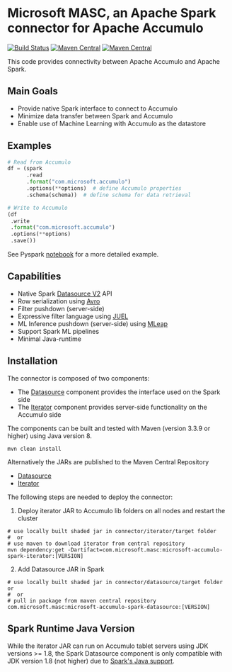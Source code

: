 # Microsoft MASC, an Apache Spark connector for Apache Accumulo
[![Build Status](https://dev.azure.com/AZGlobal/Azure%20Global%20CAT%20Engineering/_apis/build/status/AGCE%20AI/Web%20Scale%20AI/microsoft.Accumulo?branchName=master)](https://dev.azure.com/AZGlobal/Azure%20Global%20CAT%20Engineering/_build/latest?definitionId=84&branchName=master) 
[![Maven Central](https://maven-badges.herokuapp.com/maven-central/com.microsoft.masc/microsoft-accumulo-spark-datasource/badge.svg)](https://maven-badges.herokuapp.com/maven-central/com.microsoft.masc/microsoft-accumulo-spark-datasource)
[![Maven Central](https://maven-badges.herokuapp.com/maven-central/com.microsoft.masc/microsoft-accumulo-spark-iterator/badge.svg)](https://maven-badges.herokuapp.com/maven-central/com.microsoft.masc/microsoft-accumulo-spark-iterator)

This code provides connectivity between Apache Accumulo and Apache Spark.

## Main Goals
- Provide native Spark interface to connect to Accumulo
- Minimize data transfer between Spark and Accumulo
- Enable use of Machine Learning with Accumulo as the datastore

## Examples
```python
# Read from Accumulo
df = (spark
      .read
      .format("com.microsoft.accumulo")
      .options(**options)  # define Accumulo properties
      .schema(schema))  # define schema for data retrieval

# Write to Accumulo
(df
 .write
 .format("com.microsoft.accumulo")
 .options(**options)
 .save())
```

See Pyspark [notebook](examples/AccumuloSparkConnector.ipynb) for a more detailed example.

## Capabilities
- Native Spark [Datasource V2](http://shzhangji.com/blog/2018/12/08/spark-datasource-api-v2/) API
- Row serialization using [Avro](https://avro.apache.org/)
- Filter pushdown (server-side)
- Expressive filter language using [JUEL](http://juel.sourceforge.net/)
- ML Inference pushdown (server-side) using [MLeap](http://mleap-docs.combust.ml/)
- Support Spark ML pipelines
- Minimal Java-runtime

## Installation

The connector is composed of two components:
- The [Datasource](datasource) component provides the interface used on the Spark side
- The [Iterator](iterator) component provides server-side functionality on the Accumulo side

The components can be built and tested with Maven (version 3.3.9 or higher) using Java version 8.
```
mvn clean install
```

Alternatively the JARs are published to the Maven Central Repository
- [Datasource](https://mvnrepository.com/artifact/com.microsoft.masc/microsoft-accumulo-spark-datasource)
- [Iterator](https://mvnrepository.com/artifact/com.microsoft.masc/microsoft-accumulo-spark-iterator)

The following steps are needed to deploy the connector:
1) Deploy iterator JAR to Accumulo lib folders on all nodes and restart the cluster
```
# use locally built shaded jar in connector/iterator/target folder
#  or
# use maven to download iterator from central repository
mvn dependency:get -Dartifact=com.microsoft.masc:microsoft-accumulo-spark-iterator:[VERSION]
```
2) Add Datasource JAR in Spark
```
# use locally built shaded jar in connector/datasource/target folder or 
#  or
# pull in package from maven central repository
com.microsoft.masc:microsoft-accumulo-spark-datasource:[VERSION]
```

## Spark Runtime Java Version

While the iterator JAR can run on Accumulo tablet servers using JDK versions >= 1.8, the Spark Datasource component is only compatible with JDK version 1.8 (not higher) due to [Spark's Java support](https://spark.apache.org/docs/latest/).
